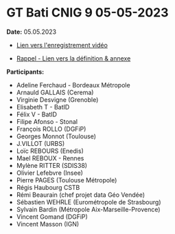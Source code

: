 # GT Bati CNIG 9 05-05-2023

**Date:** 05.05.2023

- [Lien vers l'enregistrement vidéo](https://bbb-dinum-scalelite.visio.education.fr/playback/presentation/2.3/4cb07e3a14bfe099ecb01d601bb57d18477690f3-1683270049371)

- [Rappel - Lien vers la définition & annexe](https://github.com/fab-geocommuns/BatID/tree/main/CNIG)

**Participants:**

- Adeline Ferchaud - Bordeaux Métropole
- Arnauld GALLAIS (Cerema)
- Virginie Desvigne (Grenoble)
- Elisabeth T - BatID
- Félix V - BatID
- Filipe Afonso - Stonal
- François ROLLO (DGFiP)
- Georges Monnot (Toulouse)
- J.VILLOT (URBS)
- Loïc REBOURS (Enedis)
- Mael REBOUX - Rennes
- Mylène RITTER (SDIS38)
- Olivier Lefebvre (Insee)
- Pierre PAGES (Toulouse Métropole)
- Régis Haubourg CSTB
- Rémi Beaurain (chef projet data Géo Vendée)
- Sébastien WEHRLE (Eurométropole de Strasbourg)
- Sylvain Bardin (Métropole Aix-Marseille-Provence)
- Vincent Gomand (DGFiP)
- Vincent Masson (IGN)

